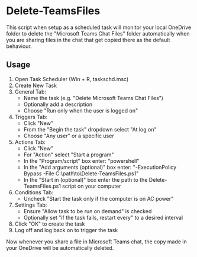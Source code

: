 # Delete-TeamsFiles

This script when setup as a scheduled task will monitor your local OneDrive folder to delete the "Microsoft Teams Chat Files" folder automatically when you are sharing files in the chat that get copied there as the default behaviour.

## Usage

1. Open Task Scheduler (Win + R, taskschd.msc)
2. Create New Task
3. General Tab:
    - Name the task (e.g. "Delete Microsoft Teams Chat Files")
    - Optionally add a description
    - Choose "Run only when the user is logged on"
4. Triggers Tab:
    - Click "New"
    - From the "Begin the task" dropdown select "At log on"
    - Choose "Any user" or a specific user
5. Actions Tab:
    - Click "New"
    - For "Action" select "Start a program"
    - In the "Program/script" box enter: "powershell"
    - In the "Add arguments (optional)" box enter: "-ExecutionPolicy Bypass -File C:\path\to\Delete-TeamsFiles.ps1"
    - In the "Start in (optional)" box enter the path to the Delete-TeamsFiles.ps1 script on your computer
6. Conditions Tab:
    - Uncheck "Start the task only if the computer is on AC power"
7. Settings Tab:
    - Ensure "Allow task to be run on demand" is checked
    - Optionally set "if the task fails, restart every" to a desired interval
8. Click "OK" to create the task
9. Log off and log back on to trigger the task

Now whenever you share a file in Microsoft Teams chat, the copy made in your OneDrive will be automatically deleted.
